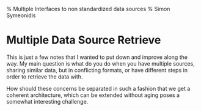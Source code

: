 % Multiple Interfaces to non standardized data sources
% Simon Symeonidis
# Multiple Data Source Retrieve

This is just a few notes that I wanted to put down and improve along the way. My
main question is what do you do when you have multiple sources, sharing similar
data, but in conflicting formats, or have different steps in order to retrieve
the data with.

How should these concerns be separated in such a fashion that we get a coherent
architecture, which can be extended without aging poses a somewhat interesting
challenge.


